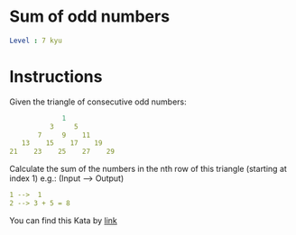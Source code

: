 # Sum of odd numbers

```yaml
Level : 7 kyu
```

# Instructions

Given the triangle of consecutive odd numbers:

```yaml
             1
          3     5
       7     9    11
   13    15    17    19
21    23    25    27    29
```

Calculate the sum of the numbers in the nth row of this triangle (starting at index 1) e.g.: (Input --> Output)

```yaml
1 -->  1
2 --> 3 + 5 = 8
```

You can find this Kata by [link](https://www.codewars.com/kata/55fd2d567d94ac3bc9000064/train/python)